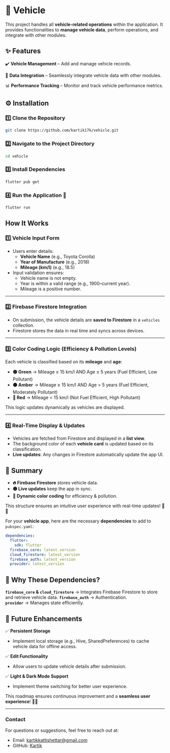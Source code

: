 # 🚗 **Vehicle**  

This project handles all **vehicle-related operations** within the application. It provides functionalities to **manage vehicle data**, perform operations, and integrate with other modules.  

## ✨ **Features**  
✔️ **Vehicle Management** – Add and manage vehicle records.  

📡 **Data Integration** – Seamlessly integrate vehicle data with other modules.  

📊 **Performance Tracking** – Monitor and track vehicle performance metrics.  


## ⚙️ **Installation**  

### 1️⃣ **Clone the Repository**  
```bash
git clone https://github.com/kartik17k/vehicle.git
```

### 2️⃣ **Navigate to the Project Directory**  
```bash
cd vehicle
```

### 3️⃣ **Install Dependencies**  
```bash
flutter pub get
```

### 4️⃣ **Run the Application** 🚀  
```bash
flutter run
```


## How It Works   

### **1️⃣ Vehicle Input Form**  
- Users enter details:  
  - **Vehicle Name** (e.g., Toyota Corolla)  
  - **Year of Manufacture** (e.g., 2018)  
  - **Mileage (km/l)** (e.g., 18.5)  
- Input validation ensures:  
  - Vehicle name is not empty.  
  - Year is within a valid range (e.g., 1900–current year).  
  - Mileage is a positive number.  

---

### **2️⃣ Firebase Firestore Integration**  
- On submission, the vehicle details are **saved to Firestore** in a `vehicles` collection.  
- Firestore stores the data in real time and syncs across devices.  

---

### **3️⃣ Color Coding Logic (Efficiency & Pollution Levels)**  
Each vehicle is classified based on its **mileage** and **age**:  
- **🟢 Green** → Mileage ≥ 15 km/l AND Age ≤ 5 years (Fuel Efficient, Low Pollutant)  
- **🟠 Amber** → Mileage ≥ 15 km/l AND Age > 5 years (Fuel Efficient, Moderately Pollutant)  
- **🔴 Red** → Mileage < 15 km/l (Not Fuel Efficient, High Pollutant)  

This logic updates dynamically as vehicles are displayed.  

---

### **4️⃣ Real-Time Display & Updates**  
- Vehicles are fetched from Firestore and displayed in a **list view**.  
- The background color of each **vehicle card** is updated based on its classification.  
- **Live updates**: Any changes in Firestore automatically update the app UI.  



## **🚀 Summary**  
- **🔥 Firebase Firestore** stores vehicle data.  
- **🟡 Live updates** keep the app in sync.  
- **🎨 Dynamic color coding** for efficiency & pollution.   

This structure ensures an intuitive user experience with real-time updates! 🚗✨

For your **vehicle app**, here are the necessary **dependencies** to add to `pubspec.yaml`:  

```yaml
dependencies:
  flutter:
    sdk: flutter
  firebase_core: latest_version
  cloud_firestore: latest_version
  firebase_auth: latest_version
  provider: latest_version
```



## **📌 Why These Dependencies?**  
 **`firebase_core` & `cloud_firestore`** → Integrates Firebase Firestore to store and retrieve vehicle data. 
 **`firebase_auth`** → Authentication.  
 **`provider`** → Manages state efficiently.  


## **🚀 Future Enhancements**  
✅ **Persistent Storage**  
   - Implement local storage (e.g., Hive, SharedPreferences) to cache vehicle data for offline access.  

✅ **Edit Functionality**  
   - Allow users to update vehicle details after submission.  

✅ **Light & Dark Mode Support**  
   - Implement theme switching for better user experience.  

This roadmap ensures continuous improvement and a **seamless user experience**! 🚗✨

---
### Contact
For questions or suggestions, feel free to reach out at:
- Email: kartikkattishettar@gmail.com
- GitHub: [Kartik](https://github.com/kartik17k)
